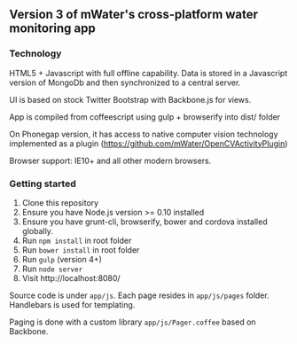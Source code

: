## Version 3 of mWater's cross-platform water monitoring app

### Technology

HTML5 + Javascript with full offline capability. Data is stored in a Javascript version of MongoDb and then synchronized to a central server.

UI is based on stock Twitter Bootstrap with Backbone.js for views.

App is compiled from coffeescript using gulp + browserify into dist/ folder

On Phonegap version, it has access to native computer vision technology implemented as a plugin (https://github.com/mWater/OpenCVActivityPlugin)

Browser support: IE10+ and all other modern browsers.

### Getting started

1. Clone this repository
1. Ensure you have Node.js version >= 0.10 installed
1. Ensure you have grunt-cli, browserify, bower and cordova installed globally.
1. Run `npm install` in root folder
1. Run `bower install` in root folder
1. Run `gulp` (version 4+)
1. Run `node server`
1. Visit http://localhost:8080/

Source code is under `app/js`. Each page resides in `app/js/pages` folder. Handlebars is used for templating. 

Paging is done with a custom library `app/js/Pager.coffee` based on Backbone.
